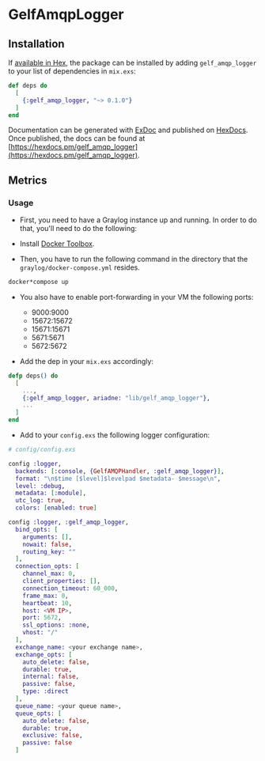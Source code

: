 # GelfAmqpLogger

## Installation

If [available in Hex](https://hex.pm/docs/publish), the package can be installed
by adding `gelf_amqp_logger` to your list of dependencies in `mix.exs`:

```elixir
def deps do
  [
    {:gelf_amqp_logger, "~> 0.1.0"}
  ]
end
```

Documentation can be generated with [ExDoc](https://github.com/elixir*lang/ex_doc)
and published on [HexDocs](https://hexdocs.pm). Once published, the docs can
be found at [https://hexdocs.pm/gelf_amqp_logger](https://hexdocs.pm/gelf_amqp_logger).

## Metrics

### Usage

* First, you need to have a Graylog instance up and running. In order to do that, you'll need to do the following:

* Install [Docker Toolbox](https://docs.docker.com/toolbox/).

* Then, you have to run the following command in the directory that the `graylog/docker-compose.yml` resides.

```bash
docker*compose up
```

* You also have to enable port-forwarding in your VM the following ports:

  * 9000:9000
  * 15672:15672
  * 15671:15671
  * 5671:5671
  * 5672:5672

* Add the dep in your `mix.exs` accordingly:

```elixir
defp deps() do
  [
    ...,
    {:gelf_amqp_logger, ariadne: "lib/gelf_amqp_logger"},
    ...
  ]
end
```

* Add to your `config.exs` the following logger configuration:

```elixir
# config/config.exs

config :logger,
  backends: [:console, {GelfAMQPHandler, :gelf_amqp_logger}],
  format: "\n$time [$level]$levelpad $metadata- $message\n",
  level: :debug,
  metadata: [:module],
  utc_log: true,
  colors: [enabled: true]

config :logger, :gelf_amqp_logger,
  bind_opts: [
    arguments: [],
    nowait: false,
    routing_key: ""
  ],
  connection_opts: [
    channel_max: 0,
    client_properties: [],
    connection_timeout: 60_000,
    frame_max: 0,
    heartbeat: 10,
    host: <VM IP>,
    port: 5672,
    ssl_options: :none,
    vhost: "/"
  ],
  exchange_name: <your exchange name>,
  exchange_opts: [
    auto_delete: false,
    durable: true,
    internal: false,
    passive: false,
    type: :direct
  ],
  queue_name: <your queue name>,
  queue_opts: [
    auto_delete: false,
    durable: true,
    exclusive: false,
    passive: false
  ]
  ```